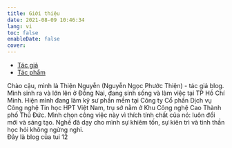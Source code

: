 ```yaml
---
title: Giới thiệu
date: 2021-08-09 10:46:34
lang: vi
toc: false
enableDate: false
cover:
---
```

<div class="tabs is-boxed my-3">
  <ul class="mx-0 my-0">
    <li class="is-active">
      <a href="#about-me">
        <span class="icon is-small"><i class="fas fa-file-code" aria-hidden="true"></i></span>
        <span>Tác giả</span>
      </a>
    </li>
    <li>
      <a href="#about-site">
        <span class="icon is-small"><i class="fas fa-cubes" aria-hidden="true"></i></span>
        <span>Tác phẩm</span>
      </a>
    </li>
  </ul>
</div>

<div id="about-me" class="tab-content">
  Chào cậu, mình là Thiện Nguyễn (Nguyễn Ngọc Phước Thiện) - tác giả blog.
Mình sinh ra và lớn lên ở Đồng Nai, đang sinh sống và làm việc tại TP Hồ Chí Minh. Hiện mình đang làm kỹ sư phần mềm tại Công ty Cổ phần Dịch vụ Công nghệ Tin học HPT Việt Nam, trụ sở nằm ở Khu Công nghệ Cao Thành phố Thủ Đức. Mình chọn công việc này vì thích tính chất của nó: luôn đổi mới và sáng tạo. Nghề đã dạy cho mình sự khiêm tốn, sự kiên trì và tinh thần học hỏi không ngừng nghỉ. 
</div>

<div id="about-site" class="tab-content is-hidden">
    Đây là blog của tui 12
</div>



